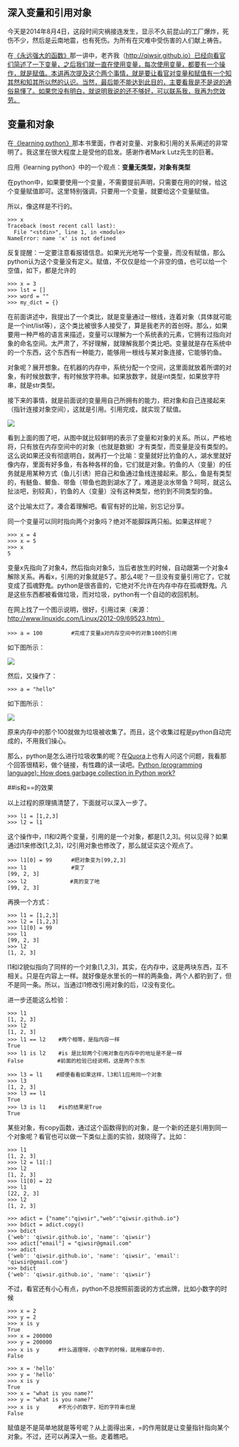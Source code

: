 ## 深入变量和引用对象

今天是2014年8月4日，这段时间灾祸接连发生，显示不久前昆山的工厂爆炸，死伤不少，然后是云南地震，也有死伤。为所有在灾难中受伤害的人们献上祷告。

在[《永远强大的函数》](./106.md)那一讲中，老齐我（http://qiwsir.github.io）已经向看官们简述了一下变量，之后我们就一直在使用变量，每次使用变量，都要有一个操作，就是赋值。本讲再次提及这个两个事情，就是要让看官对变量和赋值有一个知其然和知其所以然的认识。当然，最后能不能达到此目的，主要看我是不是说的通俗易懂了。如果您没有明白，就说明我说的还不够好，可以联系我，我再为您效劳。

## 变量和对象

在[《learning python》](http://shop.oreilly.com/product/0636920028154.do)那本书里面，作者对变量、对象和引用的关系阐述的非常明了。我这里在很大程度上是受他的启发。感谢作者Mark Lutz先生的巨著。

应用《learning python》中的一个观点：**变量无类型，对象有类型**

在python中，如果要使用一个变量，不需要提前声明，只需要在用的时候，给这个变量赋值即可。这里特别强调，只要用一个变量，就要给这个变量赋值。

所以，像这样是不行的。

    >>> x
    Traceback (most recent call last):
      File "<stdin>", line 1, in <module>
    NameError: name 'x' is not defined

反复提醒：一定要注意看报错信息。如果光光地写一个变量，而没有赋值，那么python认为这个变量没有定义。赋值，不仅仅是给一个非空的值，也可以给一个空值，如下，都是允许的

    >>> x = 3
    >>> lst = []
    >>> word = ""
    >>> my_dict = {}

在前面讲述中，我提出了一个类比，就是变量通过一根线，连着对象（具体就可能是一个int/list等），这个类比被很多人接受了，算是我老齐的首创呀。那么，如果要用一种严格的语言来描述，变量可以理解为一个系统表的元素，它拥有过指向对象的命名空间。太严肃了，不好理解，就理解我那个类比吧。变量就是存在系统中的一个东西，这个东西有一种能力，能够用一根线与某对象连接，它能够钓鱼。

对象呢？展开想象。在机器的内存中，系统分配一个空间，这里面就放着所谓的对象，有时候放数字，有时候放字符串。如果放数字，就是int类型，如果放字符串，就是str类型。

接下来的事情，就是前面说的变量用自己所拥有的能力，把对象和自己连接起来（指针连接对象空间），这就是引用。引用完成，就实现了赋值。

![](../Pictures/12601.png)

看到上面的图了吧，从图中就比较鲜明的表示了变量和对象的关系。所以，严格地将，只有放在内存空间中的对象（也就是数据）才有类型，而变量是没有类型的。这么说如果还没有彻底明白，就再打一个比喻：变量就好比钓鱼的人，湖水里就好像内存，里面有好多鱼，有各种各样的鱼，它们就是对象。钓鱼的人（变量）的任务就是用某种方式（鱼儿引诱）把自己和鱼通过鱼线连接起来。那么，鱼是有类型的，有鲢鱼、鲫鱼、带鱼（带鱼也跑到湖水了了，难道是淡水带鱼？呵呵，就这么扯淡吧，别较真），钓鱼的人（变量）没有这种类型，他钓到不同类型的鱼。

这个比喻太烂了。凑合着理解吧。看官有好的比喻，别忘记分享。

同一个变量可以同时指向两个对象吗？绝对不能脚踩两只船。如果这样呢？

    >>> x = 4
    >>> x = 5
    >>> x
    5

变量x先指向了对象4，然后指向对象5，当后者放生的时候，自动跟第一个对象4解除关系。再看x，引用的对象就是5了。那么4呢？一旦没有变量引用它了，它就变成了孤魂野鬼。python是很吝啬的，它绝对不允许在内存中存在孤魂野鬼。凡是这些东西都被看做垃圾，而对垃圾，python有一个自动的收回机制。

在网上找了一个图示说明，很好，引用过来（来源：http://www.linuxidc.com/Linux/2012-09/69523.htm）

    >>> a = 100         #完成了变量a对内存空间中的对象100的引用

如下图所示：

![](../Pictures/12602.png)

然后，又操作了：

    >>> a = "hello"

如下图所示：

![](../Pictures/12603.png)

原来内存中的那个100就做为垃圾被收集了。而且，这个收集过程是python自动完成的，不用我们操心。

那么，python是怎么进行垃圾收集的呢？在[Quora](http://www.quora.com)上也有人问这个问题，我看那个回答很精彩，做个链接，有性趣的读一读吧。[Python (programming language): How does garbage collection in Python work?](http://www.quora.com/Python-programming-language-1/How-does-garbage-collection-in-Python-work)

##is和==的效果

以上过程的原理搞清楚了，下面就可以深入一步了。

    >>> l1 = [1,2,3]
    >>> l2 = l1

这个操作中，l1和l2两个变量，引用的是一个对象，都是[1,2,3]。何以见得？如果通过l1来修改[1,2,3]，l2引用对象也修改了，那么就证实这个观点了。

    >>> l1[0] = 99      #把对象变为[99,2,3]
    >>> l1              #变了
    [99, 2, 3]
    >>> l2　            #真的变了吔
    [99, 2, 3]

再换一个方式：

    >>> l1 = [1,2,3]
    >>> l2 = [1,2,3]
    >>> l1[0] = 99
    >>> l1
    [99, 2, 3]
    >>> l2
    [1, 2, 3]

l1和l2貌似指向了同样的一个对象[1,2,3]，其实，在内存中，这是两块东西，互不相关。只是在内容上一样。就好像是水里长的一样的两条鱼，两个人都钓到了，但不是同一条。所以，当通过l1修改引用对象的后，l2没有变化。

进一步还能这么检验：

    >>> l1
    [1, 2, 3]
    >>> l2
    [1, 2, 3]
    >>> l1 == l2    #两个相等，是指内容一样
    True
    >>> l1 is l2    #is 是比较两个引用对象在内存中的地址是不是一样
    False　         #前面的检验已经说明，这是两个东东

    >>> l3 = l1　　 #顺便看看如果这样，l3和l1应用同一个对象
    >>> l3
    [1, 2, 3]
    >>> l3 == l1
    True
    >>> l3 is l1    #is的结果是True
    True

某些对象，有copy函数，通过这个函数得到的对象，是一个新的还是引用到同一个对象呢？看官也可以做一下类似上面的实验，就晓得了。比如：

    >>> l1
    [1, 2, 3]
    >>> l2 = l1[:]
    >>> l2
    [1, 2, 3]
    >>> l1[0] = 22
    >>> l1
    [22, 2, 3]
    >>> l2
    [1, 2, 3]

    >>> adict = {"name":"qiwsir","web":"qiwsir.github.io"}
    >>> bdict = adict.copy()
    >>> bdict
    {'web': 'qiwsir.github.io', 'name': 'qiwsir'}
    >>> adict["email"] = "qiwsir@gmail.com"
    >>> adict
    {'web': 'qiwsir.github.io', 'name': 'qiwsir', 'email': 'qiwsir@gmail.com'}
    >>> bdict
    {'web': 'qiwsir.github.io', 'name': 'qiwsir'}

不过，看官还有小心有点，python不总按照前面说的方式出牌，比如小数字的时候

    >>> x = 2
    >>> y = 2
    >>> x is y
    True
    >>> x = 200000
    >>> y = 200000
    >>> x is y      #什么道理呀，小数字的时候，就用缓存中的.
    False

    >>> x = 'hello'
    >>> y = 'hello'
    >>> x is y
    True
    >>> x = "what is you name?"
    >>> y = "what is you name?"
    >>> x is y      #不光小的数字，短的字符串也是
    False

赋值是不是简单地就是等号呢？从上面得出来，=的作用就是让变量指针指向某个对象。不过，还可以再深入一些。走着瞧吧。
